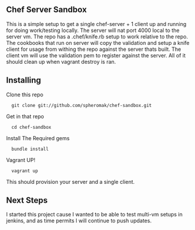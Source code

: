 Chef Server Sandbox
----

This is a simple setup to get a single chef-server + 1 client up and running 
for doing work/testing locally. The server will nat port 4000 local to the 
server vm. The repo has a .chef/knife.rb setup to work relative to the repo.
The cookbooks that run on server will copy the validation and setup a knife 
client for usage from withing the repo against the server thats built. The 
client vm will use the validation pem to register against the server. All of it
should clean up when vagrant destroy is ran. 



Installing
----
Clone this repo

      git clone git://github.com/spheromak/chef-sandbox.git

Get in that repo

      cd chef-sandbox

Install The Required gems

      bundle install

Vagrant UP!

      vagrant up 

This should provision your server and a single client.


Next Steps
----
I started this project cause I wanted to be able to test multi-vm setups in 
jenkins, and as time permits I will continue to push updates.
